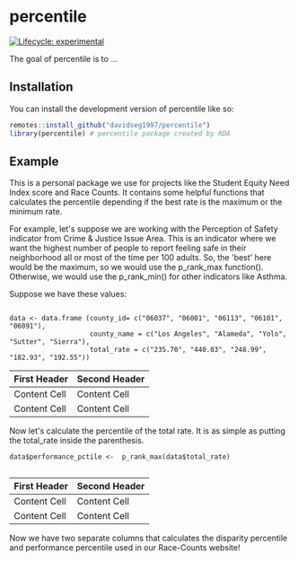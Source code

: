 
# percentile

<!-- badges: start -->
[![Lifecycle: experimental](https://img.shields.io/badge/lifecycle-experimental-orange.svg)](https://lifecycle.r-lib.org/articles/stages.html#experimental)
<!-- badges: end -->

The goal of percentile is to ...

## Installation

You can install the development version of percentile like so:

``` r
remotes::install_github("davidseg1997/percentile")
library(percentile) # percentile package created by RDA

```

## Example

This is a personal package we use for projects like the Student Equity Need Index score and Race Counts. It contains some helpful functions that calculates the percentile depending if the best rate is the maximum or the minimum rate.

For example, let's suppose we are working with the Perception of Safety indicator from Crime & Justice Issue Area. This is an indicator where we want the highest number of people to report feeling safe in their neighborhood all or most of the time per 100 adults. So, the 'best' here would be the maximum, so we would use the p_rank_max function(). Otherwise, we would use the p_rank_min() for other indicators like Asthma.

Suppose we have these values: 

```{r}

data <- data.frame (county_id= c("06037", "06001", "06113", "06101", "06091"),
                    county_name = c("Los Angeles", "Alameda", "Yolo", "Sutter", "Sierra"),
                    total_rate = c("235.70", "440.03", "248.99", "182.93", "192.55"))

```

First Header  | Second Header
------------- | -------------
Content Cell  | Content Cell
Content Cell  | Content Cell

Now let's calculate the percentile of the total rate. It is as simple as putting the total_rate inside the parenthesis.

```{r}
data$performance_pctile <-  p_rank_max(data$total_rate)
  

```

First Header  | Second Header
------------- | -------------
Content Cell  | Content Cell
Content Cell  | Content Cell

Now we have two separate columns that calculates the disparity percentile and performance percentile used in our Race-Counts website!



